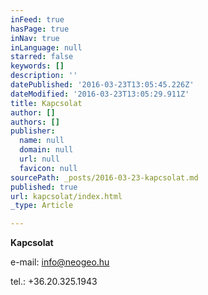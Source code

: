 ```yaml
---
inFeed: true
hasPage: true
inNav: true
inLanguage: null
starred: false
keywords: []
description: ''
datePublished: '2016-03-23T13:05:45.226Z'
dateModified: '2016-03-23T13:05:29.911Z'
title: Kapcsolat
author: []
authors: []
publisher:
  name: null
  domain: null
  url: null
  favicon: null
sourcePath: _posts/2016-03-23-kapcsolat.md
published: true
url: kapcsolat/index.html
_type: Article

---
```

**Kapcsolat**

e-mail: info@neogeo.hu

tel.: +36.20.325.1943